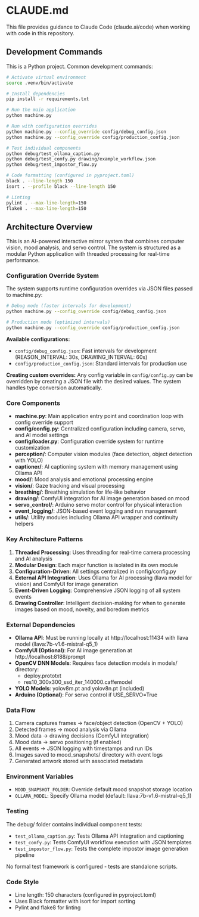 # CLAUDE.md

This file provides guidance to Claude Code (claude.ai/code) when working with code in this repository.

## Development Commands

This is a Python project. Common development commands:

```bash
# Activate virtual environment
source .venv/bin/activate

# Install dependencies
pip install -r requirements.txt

# Run the main application
python machine.py

# Run with configuration overrides
python machine.py --config_override config/debug_config.json
python machine.py --config_override config/production_config.json

# Test individual components
python debug/test_ollama_caption.py
python debug/test_comfy.py drawing/example_workflow.json
python debug/test_impostor_flow.py

# Code formatting (configured in pyproject.toml)
black . --line-length 150
isort . --profile black --line-length 150

# Linting
pylint . --max-line-length=150
flake8 . --max-line-length=150
```

## Architecture Overview

This is an AI-powered interactive mirror system that combines computer vision, mood analysis, and servo control. The system is structured as a modular Python application with threaded processing for real-time performance.

### Configuration Override System

The system supports runtime configuration overrides via JSON files passed to machine.py:

```bash
# Debug mode (faster intervals for development)
python machine.py --config_override config/debug_config.json

# Production mode (optimized intervals)
python machine.py --config_override config/production_config.json
```

**Available configurations:**
- `config/debug_config.json`: Fast intervals for development (REASON_INTERVAL: 30s, DRAWING_INTERVAL: 60s)
- `config/production_config.json`: Standard intervals for production use

**Creating custom overrides:** Any config variable in `config/config.py` can be overridden by creating a JSON file with the desired values. The system handles type conversion automatically.

### Core Components

- **machine.py**: Main application entry point and coordination loop with config override support
- **config/config.py**: Centralized configuration including camera, servo, and AI model settings
- **config/loader.py**: Configuration override system for runtime customization
- **perception/**: Computer vision modules (face detection, object detection with YOLO)
- **captioner/**: AI captioning system with memory management using Ollama API
- **mood/**: Mood analysis and emotional processing engine
- **vision/**: Gaze tracking and visual processing
- **breathing/**: Breathing simulation for life-like behavior
- **drawing/**: ComfyUI integration for AI image generation based on mood
- **servo_control/**: Arduino servo motor control for physical interaction
- **event_logging/**: JSON-based event logging and run management
- **utils/**: Utility modules including Ollama API wrapper and continuity helpers

### Key Architecture Patterns

1. **Threaded Processing**: Uses threading for real-time camera processing and AI analysis
2. **Modular Design**: Each major function is isolated in its own module
3. **Configuration-Driven**: All settings centralized in config/config.py
4. **External API Integration**: Uses Ollama for AI processing (llava model for vision) and ComfyUI for image generation
5. **Event-Driven Logging**: Comprehensive JSON logging of all system events
6. **Drawing Controller**: Intelligent decision-making for when to generate images based on mood, novelty, and boredom metrics

### External Dependencies

- **Ollama API**: Must be running locally at http://localhost:11434 with llava model (llava:7b-v1.6-mistral-q5_1)
- **ComfyUI (Optional)**: For AI image generation at http://localhost:8188/prompt
- **OpenCV DNN Models**: Requires face detection models in models/ directory:
  - deploy.prototxt
  - res10_300x300_ssd_iter_140000.caffemodel
- **YOLO Models**: yolov8m.pt and yolov8n.pt (included)
- **Arduino (Optional)**: For servo control if USE_SERVO=True

### Data Flow

1. Camera captures frames → face/object detection (OpenCV + YOLO)
2. Detected frames → mood analysis via Ollama
3. Mood data → drawing decisions (ComfyUI integration)
4. Mood data → servo positioning (if enabled)
5. All events → JSON logging with timestamps and run IDs
6. Images saved to mood_snapshots/ directory with event logs
7. Generated artwork stored with associated metadata

### Environment Variables

- `MOOD_SNAPSHOT_FOLDER`: Override default mood snapshot storage location
- `OLLAMA_MODEL`: Specify Ollama model (default: llava:7b-v1.6-mistral-q5_1)

### Testing

The debug/ folder contains individual component tests:
- `test_ollama_caption.py`: Tests Ollama API integration and captioning
- `test_comfy.py`: Tests ComfyUI workflow execution with JSON templates
- `test_impostor_flow.py`: Tests the complete impostor image generation pipeline

No formal test framework is configured - tests are standalone scripts.

### Code Style

- Line length: 150 characters (configured in pyproject.toml)
- Uses Black formatter with isort for import sorting
- Pylint and flake8 for linting
